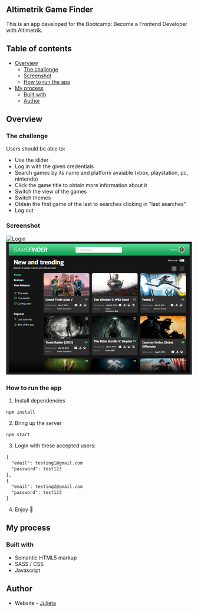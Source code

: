 ## Altimetrik Game Finder

This is an app developed for the Bootcamp: Become a Frontend Developer with Altimetrik. 

## Table of contents

- [Overview](#overview)
  - [The challenge](#the-challenge)
  - [Screenshot](#screenshot)
  - [How to run the app](#how-to-run-the-app)
- [My process](#my-process)
  - [Built with](#built-with)
  - [Author](#author)

## Overview

### The challenge

Users should be able to:

* Use the slider 
* Log in with the given credentials
* Search games by its name and platform avaiable (xbox, playstation, pc, nintendo)
* Click the game title to obtain more information about it
* Switch the view of the games
* Switch themes
* Obtein the first game of the last to searches clicking in "last searches"
* Log out

### Screenshot

![Login](./assets/screenshots/Screenshot1ng?raw=true "Login")
![Home](./assets/screenshots/Screenshot2.png?raw=true "Home")

### How to run the app

1. Install dependencies

```
npm install
```

2. Bring up the server

```
npm start
```

3. Login with these accepted users:

```
{
  "email": testing1@gmail.com
  "password": test123
},
{
  "email": testing2@gmail.com
  "password": test123
}

```

4. Enjoy 🚀


## My process

### Built with

- Semantic HTML5 markup
- SASS / CSS
- Javascript


## Author

- Website - [Julieta](https://juliponti.github.io/portfolio/)
